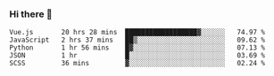 ### Hi there 👋

<!--
**xin-code/Xin-code** is a ✨ _special_ ✨ repository because its `README.md` (this file) appears on your GitHub profile.

Here are some ideas to get you started:
<!--START_SECTION:waka-->
```text
Vue.js       20 hrs 28 mins  ██████████████████▓░░░░░░   74.97 % 
JavaScript   2 hrs 37 mins   ██▒░░░░░░░░░░░░░░░░░░░░░░   09.62 % 
Python       1 hr 56 mins    █▓░░░░░░░░░░░░░░░░░░░░░░░   07.13 % 
JSON         1 hr            █░░░░░░░░░░░░░░░░░░░░░░░░   03.69 % 
SCSS         36 mins         ▓░░░░░░░░░░░░░░░░░░░░░░░░   02.24 % 
```
<!--END_SECTION:waka-->
